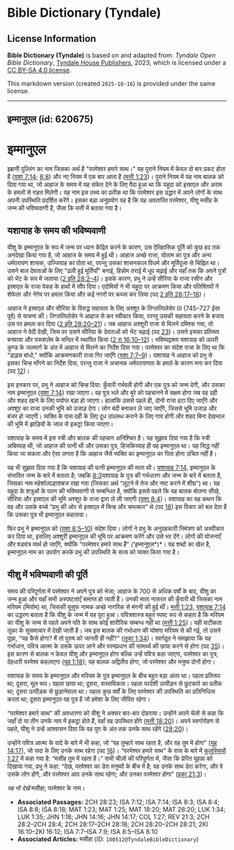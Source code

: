 # Bible Dictionary (Tyndale)

## License Information

**Bible Dictionary (Tyndale)** is based on and adapted from: _Tyndale Open Bible Dictionary_, [Tyndale House Publishers](https://tyndaleopenresources.com/), 2023, which is licensed under a [CC BY-SA 4.0 license](https://creativecommons.org/licenses/by-sa/4.0/legalcode.en).

This markdown version (created `2025-10-16`) is provided under the same license.



--------------------------------

## इम्मानुएल (id: 620675)

इम्मानुएल
=========

इब्रानी पुल्लिंग का नाम जिसका अर्थ है "परमेश्वर हमारे साथ।" यह पुराने नियम में केवल दो बार प्रकट होता है ([यशा 7:14](https://ref.ly/Isa7:14); [8:8](https://ref.ly/Isa8:8)) और नए नियम में एक बार आता है ([मत्ती 1:23](https://ref.ly/Matt1:23))। पुराने नियम में यह नाम बालक को दिया गया था, जो आहाज के समय में यह संकेत देने के लिए पैदा हुआ था कि यहूदा को इस्राएल और अराम के हमलों से राहत मिलेगी। यह नाम इस तथ्य का प्रतीक था कि परमेश्वर इस उद्धार में अपने लोगों के साथ अपनी उपस्थिति प्रदर्शित करेंगे। इसका बड़ा अनुप्रयोग यह है कि यह अवतारित परमेश्वर, यीशु मसीह के जन्म की भविष्यवाणी है, जैसा कि मत्ती में बताया गया है।

यशायाह के समय की भविष्यवाणी
---------------------------

यीशु के इम्मानुएल के रूप में जन्म पर ध्यान केंद्रित करने के कारण, उस ऐतिहासिक पूर्ति को कुछ हद तक अनदेखा किया गया है, जो आहाज के समय में हुई थी। आहाज अच्छे राजा, योताम का पुत्र और अन्य धर्मपरायण शासक, उज्जियाह का पोता था, परन्तु उसका शासनकाल विधर्म और मूर्तिपूजा से चिह्नित था। उसने बाल देवताओं के लिए "ढली हुई मूर्तियाँ" बनाई, हिन्नोम तराई में धूप चढ़ाई और यहाँ तक कि अपने पुत्रों को भेंट के रूप में जलाया ([2 इति 28:2–4](https://ref.ly/2Chr28:2-2Chr28:4))। इसके कारण, प्रभु ने उन्हें सीरिया के राजा रसीन और इस्राएल के राजा पेकह के हाथों में सौंप दिया। एदोमियों ने भी यहूदा पर आक्रमण किया और पलिश्तियों ने शेफेला और नेगेव पर हमला किया और कई नगरों पर कब्जा कर लिया (पद [2 इति 28:17–18](https://ref.ly/2Chr28:17-2Chr28:18))।

आहाज ने इस्राएल और सीरिया के विरुद्ध सहायता के लिए अश्शूर के तिग्लत्पिलेसेर III (745–727 ईसा पूर्व) से याचना की। तिग्लत्पिलेसेर ने आहाज से कर स्वीकार किया, परन्तु उसकी सहायता करने के बजाय उस पर हमला कर दिया ([2 इति 28:20–21](https://ref.ly/2Chr28:20-2Chr28:21))। जब आहाज अश्शूरी राजा से मिलने दमिश्क गया, तो आहाज ने वेदी देखी, जिस पर उसने सीरिया के देवताओं को भेंट चढ़ाई (पद [23](https://ref.ly/2Chr28:23))। उसने इसका प्रतिरूप बनवाया और यरूशलेम के मन्दिर में स्थापित किया ([2 रा 16:10–12](https://ref.ly/2Kgs16:10-2Kgs16:12))। भविष्यद्वक्ता यशायाह को ऊपरी कुण्ड के जलमार्ग के अंत में आहाज से मिलने का निर्देश दिया गया। परमेश्वर का संदेश राजा के लिए था कि "ढाढ़स बांधो," क्योंकि आक्रमणकारी राजा गिर जाएँगे ([यशा 7:7–9](https://ref.ly/Isa7:7-Isa7:9))। यशायाह ने आहाज को प्रभु से इसका चिन्ह माँगने का निर्देश दिया, परन्तु राजा ने अचानक धर्मपरायणता के हमले के कारण मना कर दिया (पद [12](https://ref.ly/Isa7:12))।

इस इनकार पर, प्रभु ने आहाज को चिन्ह दिया: कुँवारी गर्भवती होगी और एक पुत्र को जन्म देगी, और उसका नाम इम्मानुएल ([यशा 7:14](https://ref.ly/Isa7:14)) रखा जाएगा। वह पुत्र भले और बुरे को पहचानने में सक्षम होगा जब वह दही और शहद खाने के लिए पर्याप्त बड़ा हो जाएगा। हालांकि उससे पहले ही, दोनों राजा हटा दिए जाएँगे और अश्शूर का राजा उनकी भूमि को उजाड़ देगा। लोग बंदी बनाकर ले जाए जाएँगे, जिससे भूमि उजाड़ और बंजर हो जाएगी। व्यक्ति के पास दही के लिए दूध उपलब्ध कराने के लिए गाय होगी और शहद बिना देखभाल की भूमि में झाड़ियों के जाल से इकट्ठा किया जाएगा।

यशायाह के समय में इस स्त्री और बालक की पहचान अनिश्चित है। यह सुझाव दिया गया है कि स्त्री अबिय्याह थी, जो आहाज की पत्नी थी और उसका पुत्र, हिजकिय्याह ही वह इम्मानुएल था। यह सिद्ध नहीं किया जा सकता और ऐसा लगता है कि आहाज जैसे व्यक्ति का इम्मानुएल का पिता होना उचित नहीं है।

यह भी सुझाव दिया गया है कि यशायाह की पत्नी इम्मानुएल की माता थी। [यशायाह 7:14,](https://ref.ly/Isa7:14) इम्मानुएल के संभावित जन्म के बारे में बताता है; जबकि [8:3](https://ref.ly/Isa8:3)यशायाह के पुत्र की गर्भधारण और जन्म के बारे में बताता है, जिसका नाम महेर्शालाल्हाशबज रखा गया (जिसका अर्थ “लूटने में तेज और नष्ट करने में शीघ्र”) था। यह यहूदा के शत्रुओं के पतन की भविष्यवाणी से सम्बन्धित है, क्योंकि इससे पहले कि यह बालक बोलना सीखे, सीरिया और इस्राएल की भूमि अश्शूर के राजा द्वारा ले ली जाएगी ([यशा 8:4](https://ref.ly/Isa8:4))। यशायाह का यह कथन कि वह और उसके बच्चे “प्रभु की ओर से इस्राएल में चिन्ह और चमत्कार” थे (पद [18](https://ref.ly/Isa8:18)) इस विचार को बल देता है कि उसका पुत्र भी इम्मानुएल कहलाया।

फिर प्रभु ने इम्मानुएल को ([यशा 8:5–10](https://ref.ly/Isa8:5-Isa8:10)) संदेश दिया। लोगों ने प्रभु के अनुग्रहकारी निमंत्रण को अस्वीकार कर दिया था, इसलिए अश्शूरी इम्मानुएल की भूमि पर आक्रमण करेंगे और उसे भर देंगे। लोगों की योजनाएँ और षड्यंत्र व्यर्थ हो जाएँगे, क्योंकि “परमेश्वर हमारे साथ हैं” *(*‘इम्मानुएल*)*। यह शब्दों का खेल है, इम्मानुएल नाम का उपयोग करके प्रभु की उपस्थिति के सत्य को व्यक्त किया गया है।

यीशु में भविष्यवाणी की पूर्ति
-----------------------------

समय की परिपूर्णता में परमेश्वर ने अपने पुत्र को भेजा; आहाज के 700 से अधिक वर्षों के बाद, यीशु का जन्म हुआ और यहाँ सभी अस्पष्टताएँ समाप्त हो जाती हैं। उनकी माता नासरत की कुँवारी थी जिसका नाम मरियम (मिर्याम) था, जिसकी यूसुफ नामक अच्छे नागरिक से मंगनी की हुई थीं। [मत्ती 1:23,](https://ref.ly/Matt1:23) [यशायाह 7:14](https://ref.ly/Isa7:14) का उद्धरण बताता है कि यीशु के जन्म में यह पूरा हुआ। पवित्रशास्त्र बहुत स्पष्ट रूप से कहता है कि मरियम का यीशु के जन्म से पहले अपने पति के साथ कोई शारीरिक सम्बन्ध नहीं था ([मत्ती 1:25](https://ref.ly/Matt1:25))। यही सटीकता लूका के सुसमाचार में देखी जाती है। जब इस बालक की गर्भाधान की घोषणा मरियम से की गई, तो उसने पूछा, “यह कैसे होगा? मैं तो पुरुष को जानती ही नहीं?” ([लूका 1:34](https://ref.ly/Luke1:34))। स्वर्गदूत ने समझाया कि यह गर्भाधान, पवित्र आत्मा के उसके ऊपर आने और परमप्रधान की सामर्थ्य की छाया करने से होगा (पद [35](https://ref.ly/Luke1:35))। इस कारण से बालक न केवल यीशु और इम्मानुएल होगा बल्कि उन्हें पवित्र कहा जाएगा, परमेश्वर का पुत्र, देहधारी परमेश्व कहलाएगा ([यूह 1:18](https://ref.ly/John1:18)); यह बालक अद्वितीय होगा, जो परमेश्वर और मनुष्य दोनों होगा।

यशायाह के समय के इम्मानुएल और मरियम के पुत्र इम्मानुएल के बीच बहुत बड़ा अंतर था। पहला प्रतिरूप था; दूसरा, मूल रूप। पहला छाया था; दूसरा, वास्तविकता। पहला परदेशी उत्पीड़न से छुटकारे का प्रतीक था; दूसरा उत्पीड़क से छुड़ानेवाला था। पहला कुछ वर्षों के लिए परमेश्वर की उपस्थिति का प्रतिनिधित्व करता था; दूसरा इम्मानुएल वह पुत्र है जो हमेशा के लिए जीवित रहेगा।

“परमेश्वर हमारे साथ” की अवधारणा को यीशु ने अक्सर बार\-बार दोहराया। उन्होंने अपने चेलों से कहा कि जहाँ दो या तीन उनके नाम में इकट्ठा होते हैं, वहाँ वह उपस्थित होंगे ([मत्ती 18:20](https://ref.ly/Matt18:20))। अपने स्वर्गारोहण से पहले, यीशु ने उन्हें आश्वासन दिया कि वह युग के अंत तक उनके साथ रहेंगे ([28:20](https://ref.ly/Matt28:20))।

उन्होंने पवित्र आत्मा के वादे के बारे में भी कहा, जो “वह तुम्हारे साथ रहता है, और वह तुम में होगा” ([यूह 14:17](https://ref.ly/John14:17)), जो सदा के लिए उनके साथ रहेगा (पद [16](https://ref.ly/John14:16))। “परमेश्वर हमारे साथ” के वास के बारे में [कुलुस्सियों 1:27](https://ref.ly/Col1:27) में कहा गया है: “मसीह तुम में रहता है।” सभी चीज़ों की परिपूर्णता में, जैसा कि प्रेरित यूहन्ना को दिखाया गया, प्रभु ने कहा: “देख, परमेश्वर का डेरा मनुष्यों के बीच में है; वह उनके साथ डेरा करेगा, और वे उसके लोग होंगे, और परमेश्वर आप उनके साथ रहेगा; और उनका परमेश्वर होगा” ([प्रका 21:3](https://ref.ly/Rev21:3))।

*यह भी देखें* मसीहा; परमेश्वर के नाम।

* **Associated Passages:** 2CH 28:23; ISA 7:12; ISA 7:14; ISA 8:3; ISA 8:4; ISA 8:8; ISA 8:18; MAT 1:23; MAT 1:25; MAT 18:20; MAT 28:20; LUK 1:34; LUK 1:35; JHN 1:18; JHN 14:16; JHN 14:17; COL 1:27; REV 21:3; 2CH 28:2–2CH 28:4; 2CH 28:17–2CH 28:18; 2CH 28:20–2CH 28:21; 2KI 16:10–2KI 16:12; ISA 7:7–ISA 7:9; ISA 8:5–ISA 8:10
* **Associated Articles:** मसीहा (ID: `180512@TyndaleBibleDictionary`)

